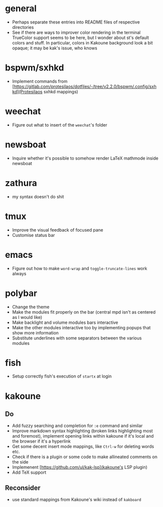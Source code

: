 # general
- Perhaps separate these entries into README files of respective directories
- See if there are ways to improver color rendering in the terminal
  TrueColor support seems to be here, but I wonder about st's default colors and stuff.
  In particular, colors in Kakoune background look a bit opaque; it may be kak's issue, who knows

# bspwm/sxhkd
- Implement commands from [https://gitlab.com/protesilaos/dotfiles/-/tree/v2.2.0/bspwm/.config/sxhkd](Protesilaos sxhkd mappings)

# weechat
- Figure out what to insert of the `weechat`'s folder
 
# newsboat
- Inquire whether it's possible to somehow render LaTeX mathmode inside newsboat
 
# zathura
- my syntax doesn't do shit

# tmux
- Improve the visual feedback of focused pane
- Customise status bar
 
# emacs
- Figure out how to make `word-wrap` and `toggle-truncate-lines` work always

# polybar
- Change the theme
- Make the modules fit properly on the bar (central mpd isn't as centered as I would like)
- Make backlight and volume modules bars interactive
- Make the other modules interactive too by implementing popups that show more information
- Substitute underlines with some separators between the various modules

# fish
- Setup correctly fish's execution of `startx` at login

# kakoune
## Do 
- Add fuzzy searching and completion for `:e` command and similar
- Improve markdown syntax highlighting (broken links highlighting most and foremost), implement opening links within kakoune if it's local and the browser if it's a hyperlink
- Get some decent insert mode mappings, like `Ctrl-w` for deleting words etc.
- Check if there is a plugin or some code to make allineated comments on the side
- Implemenent [https://github.com/ul/kak-lsp](kakoune's LSP plugin)
- Add TeX support
## Reconsider
- use standard mappings from Kakoune's wiki instead of `kakboard`
